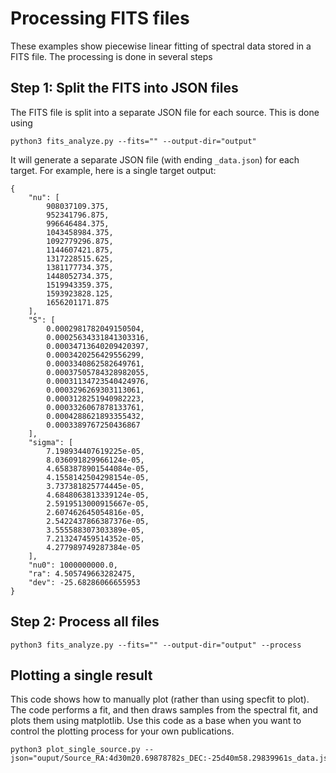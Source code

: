# Processing FITS files

These examples show piecewise linear fitting of spectral data stored in a FITS file. The processing is done in several steps

## Step 1: Split the FITS into JSON files

The FITS file is split into a separate JSON file for each source. This is done using 

    python3 fits_analyze.py --fits="" --output-dir="output"

It will generate a separate JSON file (with ending ```_data.json```) for each target. For example, here is a single target output:

```
{
    "nu": [
        908037109.375,
        952341796.875,
        996646484.375,
        1043458984.375,
        1092779296.875,
        1144607421.875,
        1317228515.625,
        1381177734.375,
        1448052734.375,
        1519943359.375,
        1593923828.125,
        1656201171.875
    ],
    "S": [
        0.0002981782049150504,
        0.00025634331841303316,
        0.00034713640209420397,
        0.0003420256429556299,
        0.0003340862582649761,
        0.00037505784328982055,
        0.00031134723540424976,
        0.0003296269303113061,
        0.0003128251940982223,
        0.0003326067878133761,
        0.0004288621893355432,
        0.0003389767250436867
    ],
    "sigma": [
        7.198934407619225e-05,
        8.036091829966124e-05,
        4.6583878901544084e-05,
        4.1558142504298154e-05,
        3.737381825774445e-05,
        4.6848063813339124e-05,
        2.5919513000915667e-05,
        2.607462645054816e-05,
        2.5422437866387376e-05,
        3.555588307303389e-05,
        7.213247459514352e-05,
        4.277989749287384e-05
    ],
    "nu0": 1000000000.0,
    "ra": 4.505749663282475,
    "dev": -25.68286066655953
}
```

## Step 2: Process all files

    python3 fits_analyze.py --fits="" --output-dir="output" --process

## Plotting a single result

This code shows how to manually plot (rather than using specfit to plot). The code performs a fit, and then
draws samples from the spectral fit, and plots them using matplotlib. Use this code as a base when you want
to control the plotting process for your own publications.

    python3 plot_single_source.py --json="ouput/Source_RA:4d30m20.69878782s_DEC:-25d40m58.29839961s_data.json"
